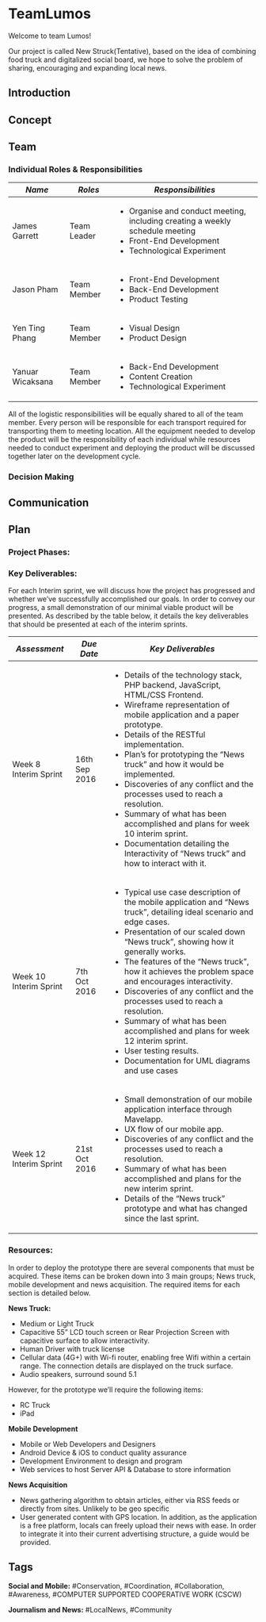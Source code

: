 # TeamLumos

Welcome to team Lumos!

Our project is called New Struck(Tentative), based on the idea of combining food truck and digitalized social board, we hope to solve the problem of sharing, encouraging and expanding local news.

## Introduction

## Concept

## Team

### Individual Roles & Responsibilities

*Name* | *Roles* | *Responsibilities*
--- | --- | ---
James Garrett | Team Leader | <ul><li>Organise and conduct meeting, including creating a weekly schedule meeting</li><li>Front-End Development</li><li>Technological Experiment</li><ul>
Jason Pham | Team Member | <ul><li>Front-End Development</li><li>Back-End Development</li><li>Product Testing</li><ul>
Yen Ting Phang | Team Member | <ul><li>Visual Design</li><li>Product Design</li><ul>
Yanuar Wicaksana | Team Member | <ul><li>Back-End Development</li><li>Content Creation</li><li>Technological Experiment</li><ul>

All of the logistic responsibilities will be equally shared to all of the team member. Every person will be responsible for each transport required for transporting them to meeting location. All the equipment needed to develop the product will be the responsibility of each individual while resources needed to conduct experiment and deploying the product will be discussed together later on the development cycle.

### Decision Making

## Communication

## Plan

### Project Phases:


### Key Deliverables:
For each Interim sprint, we will discuss how the project has progressed and whether we’ve successfully accomplished our goals. In order to convey our progress, a small demonstration of our minimal viable product will be presented. As described by the table below, it details the key deliverables that should be presented at each of the interim sprints. 

*Assessment* | *Due Date* | *Key Deliverables*
--- | --- | ---
Week 8 Interim Sprint | 16th Sep 2016 | <ul><li>Details of the technology stack, PHP backend, JavaScript, HTML/CSS Frontend.</li><li>Wireframe representation of mobile application and a paper prototype.</li><li>Details of the RESTful implementation.</li><li>Plan’s for prototyping the “News truck” and how it would be implemented.</li><li>Discoveries of any conflict and the processes used to reach a resolution.</li><li>Summary of what has been accomplished and plans for week 10 interim sprint.</li><li>Documentation detailing the Interactivity of “News truck” and how to interact with it.</li><ul>
Week 10 Interim Sprint | 7th Oct 2016 | <ul><li>Typical use case description of the mobile application and “News truck”, detailing ideal scenario and edge cases.</li><li>Presentation of our scaled down “News truck”, showing how it generally works.</li><li>The features of the “News truck”, how it achieves the problem space and encourages interactivity.</li><li>Discoveries of any conflict and the processes used to reach a resolution.</li><li>Summary of what has been accomplished and plans for week 12 interim sprint.</li><li>User testing results.</li><li>Documentation for UML diagrams and use cases</li><ul>
Week 12 Interim Sprint | 21st Oct 2016 | <ul><li>Small demonstration of our mobile application interface through Mavelapp.</li><li>UX flow of our mobile app.</li><li>Discoveries of any conflict and the processes used to reach a resolution.</li><li>Summary of what has been accomplished and plans for the new interim sprint.</li><li>Details of the “News truck” prototype and what has changed since the last sprint.</li><ul>

### Resources:
In order to deploy the prototype there are several components that must be acquired. These items can be broken down into 3 main groups; News truck, mobile development and news acquisition. The required items for each section is detailed below.

**News Truck:**
* Medium or Light Truck
* Capacitive 55” LCD touch screen or Rear Projection Screen with capacitive surface to allow interactivity. 
* Human Driver with truck license
* Cellular data (4G+) with Wi-fi router, enabling free Wifi within a certain range. The connection details are displayed on the truck surface. 
* Audio speakers, surround sound 5.1 

However, for the prototype we’ll require the following items:
* RC Truck
* iPad

**Mobile Development**
* Mobile or Web Developers and Designers
* Android Device & iOS to conduct quality assurance 
* Development Environment to design and program
* Web services to host Server API & Database to store information 

**News Acquisition** 
* News gathering algorithm to obtain articles, either via RSS feeds or directly from sites. Unlikely to be geo specific
* User generated content with GPS location. In addition, as the application is a free platform, locals can freely upload their news with ease. In order to integrate it into their current advertising structure, a guide would be provided. 

## Tags
**Social and Mobile:** \#Conservation, \#Coordination, \#Collaboration, \#Awareness, \#COMPUTER SUPPORTED COOPERATIVE WORK (CSCW)

**Journalism and News:** \#LocalNews, \#Community


